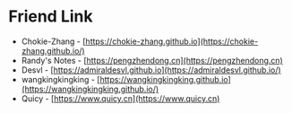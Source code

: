 # Friend Link

 - Chokie-Zhang - [https://chokie-zhang.github.io](https://chokie-zhang.github.io/)
 - Randy's Notes - [https://pengzhendong.cn](https://pengzhendong.cn)
 - Desvl - [https://admiraldesvl.github.io](https://admiraldesvl.github.io/)
 - wangkingkingking - [https://wangkingkingking.github.io](https://wangkingkingking.github.io/)
 - Quicy - [https://www.quicy.cn](https://www.quicy.cn)
